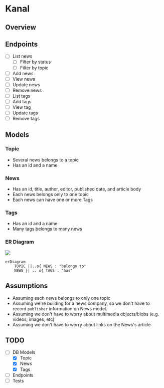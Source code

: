 # Kanal
## Overview

## Endpoints
- [ ] List news
  - [ ] Filter by status
  - [ ] Filter by topic
- [ ] Add news
- [ ] View news
- [ ] Update news
- [ ] Remove news
- [ ] List tags
- [ ] Add tags
- [ ] View tag
- [ ] Update tags
- [ ] Remove tags

## Models
### Topic
- Several news belongs to a topic
- Has an id and a name

### News
- Has an id, title, author, editor, published date, and article body
- Each news belongs only to one topic
- Each news can have one or more Tags

### Tags
- Has an id and a name
- Many tags belongs to many news

### ER Diagram
[![](https://mermaid.ink/img/eyJjb2RlIjoiZXJEaWFncmFtXG4gICAgVE9QSUMgfHwuLm97IE5FV1MgOiBcImJlbG9uZ3MgdG9cIlxuICAgIE5FV1MgfXwgLi4gb3sgVEFHUyA6IFwiaGFzXCJcblxuICAgICAgICAgICAgIiwibWVybWFpZCI6e30sInVwZGF0ZUVkaXRvciI6ZmFsc2V9)](https://mermaid-js.github.io/mermaid-live-editor/#/edit/eyJjb2RlIjoiZXJEaWFncmFtXG4gICAgVE9QSUMgfHwuLm97IE5FV1MgOiBcImJlbG9uZ3MgdG9cIlxuICAgIE5FV1MgfXwgLi4gb3sgVEFHUyA6IFwiaGFzXCJcblxuICAgICAgICAgICAgIiwibWVybWFpZCI6e30sInVwZGF0ZUVkaXRvciI6ZmFsc2V9)

```
erDiagram
    TOPIC ||..o{ NEWS : "belongs to"
    NEWS }| .. o{ TAGS : "has"
```

## Assumptions
- Assuming each news belongs to only one topic
- Assuming we're building for a news company, so we don't have to record `publisher` information on News model.
- Assuming we don't have to worry about multimedia objects/blobs (e.g. videos, images, etc)
- Assuming we don't have to worry about links on the News's article

## TODO
- [ ] DB Models
  - [X] Topic
  - [X] News
  - [X] Tags
- [ ] Endpoints
- [ ] Tests